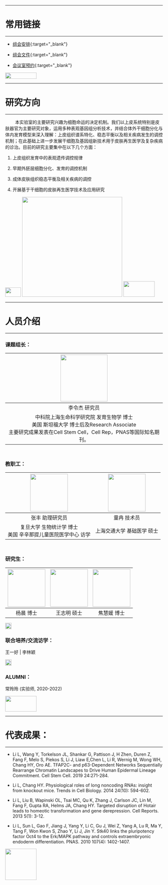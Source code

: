 <img src="https://fzhang.bioinfo-lab.com/img/white.png" height="10" width='10'>

-------------------------------
# 常用链接
-------------------------------

* [组会安排](https://www.jianguoyun.com/p/Ddt6xEMQzt7hCBjPuu8D){:target="_blank"}

* [组会文件](https://www.jianguoyun.com/p/DeNQWocQzt7hCBi34dQD){:target="_blank"}

* [会议室预约](https://www.jianguoyun.com/p/DatKuGMQzt7hCBix3OsD%20){:target="_blank"}

<img src="https://fzhang.bioinfo-lab.com/img/white.png" height="20" width='100'>

-------------------------------
# 研究方向
-------------------------------

&nbsp;&nbsp;&nbsp;&nbsp;&nbsp;&nbsp;&nbsp;&nbsp;本实验室的主要研究兴趣为细胞命运的决定机制。我们以上皮系统特别是皮肤器官为主要研究对象，运用多种表观基因组分析技术，并结合体外干细胞分化与体内发育模型来深入理解：上皮组织谱系特化、稳态平衡以及相关疾病发生的调控机制；在此基础上进一步发展干细胞及基因组新技术用于皮肤再生医学及复杂疾病的诊治。目前的研究主要集中在以下几个方面：

1. 上皮组织发育中的表观遗传调控规律

2. 早期外胚层细胞分化、发育的调控机制
 
3. 成体皮肤组织稳态平衡及相关疾病的调控

4. 开展基于干细胞的皮肤再生医学技术及应用研究

<img src="https://fzhang.bioinfo-lab.com/img/white.png" height="30" width='50'>

<img src="https://lilab-sjtu.github.io/source/epi.jpg" width='320'/>

<img src="https://fzhang.bioinfo-lab.com/img/white.png" height="50" width='100'>


-------------------------------
# 人员介绍
-------------------------------


### 课题组长：

<img src="https://www.li-lab.cn/source/image/%E6%9D%8E%E4%BB%A4%E6%9D%B0.jpg" height='150'/> |
:-------------------------:|
李令杰 研究员 |
中科院上海生命科学研究院 发育生物学 博士<br>美国 斯坦福大学 博士后及Research Associate<br>主要研究成果发表在Cell Stem Cell，Cell Rep，PNAS等国际知名期刊。 |



<img src="https://fzhang.bioinfo-lab.com/img/white.png" height="10" width='10'>



### 教职工：

<img src="https://www.li-lab.cn/source/image/%E5%BC%A0%E4%B8%B0.jpg" height='120'/> | <img src="https://www.li-lab.cn/source/image/%E7%AB%A5%E5%86%89.jpg" height='120'/>
:-------------------------:|:-------------------------:
张丰 助理研究员 | 童冉 技术员
复旦大学 生物统计学 博士<br>美国 辛辛那提儿童医院医学中心 访学| 上海交通大学 基础医学 硕士

<img src="https://fzhang.bioinfo-lab.com/img/white.png" height="10" width='10'>


### 研究生：

<img src="https://www.li-lab.cn/source/image/%E6%9D%A8%E6%99%A8.jpg" height='120'/> | <img src="https://www.li-lab.cn/source/image/%E7%8E%8B%E5%BF%97%E6%98%8E.jpg" height='120'/> | <img src="https://www.li-lab.cn/source/image/%E7%84%A6%E6%85%A7%E5%AA%9B.jpg" height='120'/>
:-------------------------:|:-------------------------:|:-------------------------:
杨晨 博士 | 王志明 硕士 | 焦慧媛 博士


<img src="https://fzhang.bioinfo-lab.com/img/white.png" height="20" width='20'>


### 联合培养/交流访学：

王一好 | 李林颖



<img src="https://fzhang.bioinfo-lab.com/img/white.png" height="20" width='20'>


### ALUMNI：

常玲玲 (实验师, 2020-2022)

<img src="https://fzhang.bioinfo-lab.com/img/white.png" height="50" width='100'>



-------------------------------
# 代表成果：
-------------------------------

   * Li L, Wang Y, Torkelson JL, Shankar G, Pattison J, H Zhen, Duren Z, Fang F, Melo S, Piekos S, Li J, Liaw E,Chen L, Li R, Wernig M, Wong WH, Chang HY, Oro AE. TFAP2C- and p63-Dependent Networks Sequentially Rearrange Chromatin Landscapes to Drive Human Epidermal Lineage Commitment. Cell Stem Cell. 2019 24:271-284.

   * Li L, Chang HY. Physiological roles of long noncoding RNAs: insight from knockout mice. Trends in Cell Biology. 2014 24(10): 594-602.

   * Li L, Liu B, Wapinski OL, Tsai MC, Qu K, Zhang J, Carlson JC, Lin M, Fang F, Gupta RA, Helms JA, Chang HY. Targeted disruption of Hotair leads to homeotic transformation and gene derepression. Cell Reports. 2013 5(1): 3-12.

   * Li L, Sun L, Gao F, Jiang J, Yang Y, Li C, Gu J, Wei Z, Yang A, Lu R, Ma Y, Tang F, Won Kwon S, Zhao Y, Li J, Jin Y. Stk40 links the pluripotency factor Oct4 to the Erk/MAPK pathway and controls extraembryonic endoderm differentiation. PNAS. 2010 107(4): 1402-1407.



<img src="https://fzhang.bioinfo-lab.com/img/white.png" height="100">



